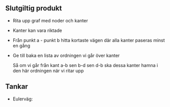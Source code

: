 ## Slutgiltig produkt

- Rita upp graf med noder och kanter
- Kanter kan vara riktade
- Från punkt a - punkt b hitta kortaste vägen där alla kanter paseras minst en gång
- Ge till baka en lista av ordningen vi går över kanter

  Så om vi går från kant a-b sen b-d sen d-b ska dessa kanter hamna i den här ordningen när vi ritar upp

## Tankar

- Eulerväg:
